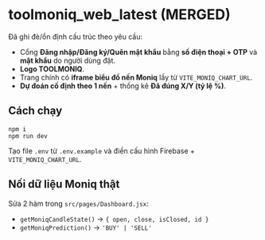 # toolmoniq_web_latest (MERGED)

Đã ghi đè/ổn định cấu trúc theo yêu cầu:
- Cổng **Đăng nhập/Đăng ký/Quên mật khẩu** bằng **số điện thoại + OTP** và **mật khẩu** do người dùng đặt.
- **Logo TOOLMONIQ**.
- Trang chính có **iframe biểu đồ nến Moniq** lấy từ `VITE_MONIQ_CHART_URL`.
- **Dự đoán cố định theo 1 nến** + thống kê **Đã đúng X/Y (tỷ lệ %)**.

## Cách chạy
```
npm i
npm run dev
```
Tạo file `.env` từ `.env.example` và điền cấu hình Firebase + `VITE_MONIQ_CHART_URL`.

## Nối dữ liệu Moniq thật
Sửa 2 hàm trong `src/pages/Dashboard.jsx`:
- `getMoniqCandleState()` → `{ open, close, isClosed, id }`
- `getMoniqPrediction()` → `'BUY' | 'SELL'`
